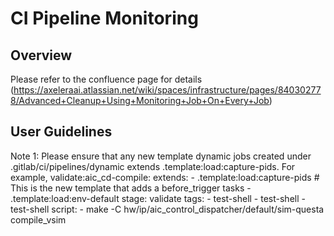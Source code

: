 # CI Pipeline Monitoring

## Overview
Please refer to the confluence page for details (https://axeleraai.atlassian.net/wiki/spaces/infrastructure/pages/840302778/Advanced+Cleanup+Using+Monitoring+Job+On+Every+Job)

## User Guidelines
Note 1: Please ensure that any new template dynamic jobs created under .gitlab/ci/pipelines/dynamic extends .template:load:capture-pids.
For example,
validate:aic_cd-compile:
  extends:
    - .template:load:capture-pids # This is the new template that adds a before_trigger tasks
    - .template:load:env-default
  stage: validate
  tags:
    - test-shell
    - test-shell
    - test-shell
  script:
    - make -C hw/ip/aic_control_dispatcher/default/sim-questa compile_vsim

